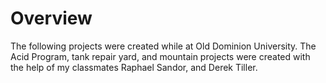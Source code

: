 # Overview
The following projects were created while at Old Dominion University. 
The Acid Program, tank repair yard, and mountain projects were created with the help of my classmates Raphael Sandor, and Derek Tiller.
